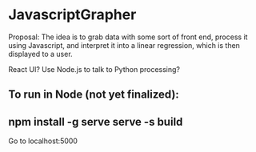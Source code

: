 # JavascriptGrapher

Proposal:
The idea is to grab data with some sort of front end, process it using Javascript, and interpret it into a linear regression, which is then displayed to a user.


React UI?
Use Node.js to talk to Python processing?


To run in Node (not yet finalized):
---
npm install -g serve
serve -s build
---
 Go to localhost:5000
